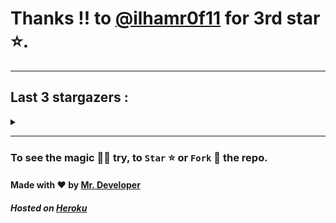 # Thanks !! to [@ilhamr0f11](https://github.com/ilhamr0f11) for 3rd star ⭐.
---

## Last 3 stargazers :
<details><summary></summary>

No. | Profile Pic | Username | Star Number ⭐
| :---: | :---: | :---: | :---:
1. | <img src='https://avatars.githubusercontent.com/u/70249693?v=4'> | [@ilhamr0f11](https://github.com/ilhamr0f11) | 3
2. | <img src='https://avatars.githubusercontent.com/u/70377480?v=4'> | [@nikhileashy](https://github.com/nikhileashy) | 2
3. | <img src='https://avatars.githubusercontent.com/u/86344856?v=4'> | [@AmirulAndalib](https://github.com/AmirulAndalib) | 1

</details>

---
### To see the magic 🧚‍♂️ try, to `Star` ⭐ or `Fork` 🍴 the repo.
#### Made with ❤️ by [Mr. Developer](https://github.com/MrBotDeveloper)
##### Hosted on [Heroku](https://heroku.com)